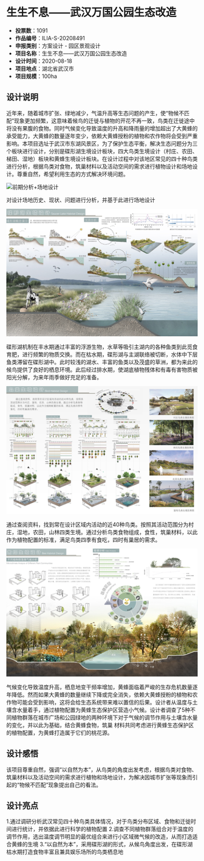 # 生生不息——武汉万国公园生态改造 
- **投票数**：1091
- **作品编号**：ILIA-S-20208491
- **申报类别**：方案设计 - 园区景观设计
- **项目名称**：生生不息——武汉万国公园生态改造
- **设计时间**：2020-08-18
- **项目地点**：湖北省武汉市
- **项目规模**：100ha
## 设计说明

近年来，随着城市扩张、绿地减少，气温升高等生态问题的产生，使“物候不匹配”现象更加频繁，这意味着候鸟的迁徙与植物的开花不再一致，鸟类在迁徙途中将没有果腹的食物。同时气候变化导致温度的升高和降雨量的增加超出了大黄蜂的承受能力，大黄蜂的数量逐年变少，依赖大黄蜂授粉的植物和农作物将会受到严重影响。本项目选址于武汉市东湖风景区，为了保护生态平衡，解决生态问题分为三个板块进行设计，分别是碟形湖生境设计板块，四大鸟类生境设计（村庄、农田、梯田、湿地）板块和黄蜂生境设计板块。在设计过程中对该地区常见的四十种鸟类进行分析，根据鸟类对食物，筑巢材料以及活动空间的需求进行植物设计和场地设计。尊重自然，希望利用生态的方式解决环境问题。

![前期分析+场地设计](cc56b45a35ecb198b4788fab7060af9b.jpg)

对设计场地历史、现状、问题进行分析，并基于此进行场地设计

![碟形湖生境设计](17e51ca2739d9c119d6bb4a015e4f667.jpg)

碟形湖机制在丰水期通过丰富的浮游生物，水草等吸引主湖内的各种鱼类到此觅食育肥，进行频繁的物质交换。而在枯水期，碟形湖与主湖联络被切断，水体中下层鱼类滞留在碟形湖中。此时较浅的湖水、丰富的鱼类以及茂盛的草洲，都为来此的候鸟提供了良好的栖息环境。此后经过排水期，使湖底植物残体和有毒有害物质被阳光分解，为来年雨季做好充足的准备。


![鸟类生境设计](fb1a9c90b2bb2dd8f70afab07775d633.jpg)

 通过查阅资料，找到常在设计区域内活动的近40种鸟类。按照其活动范围分为村庄，湿地，农田，山林四类生境。通过分析鸟类食物组成，食性，筑巢材料，以此作为植物配置的标准，满足鸟类四季有食吃，四时有巢居的需求。

![黄蜂生境设计](46c2898a4e9671245ca2f2a7c1436b0f.jpg)

 气候变化导致温度升高，栖息地变干频率增加，黄蜂面临着严峻的生存危机数量逐年降低。然而如果大黄蜂的数量继续下降或完全消失，依赖大黄蜂授粉的植物和农作物可能会受到影响，这将会给生态系统带来难以置信的后果。设计者从温度与土壤含水量着手，通过植物配置为黄蜂生态保护区营造小气候。设计者调查了5种不同植物群落在城市广场和公园绿地的两种环境下对于气候的调节作用与土壤含水量的变化，并以此为基础，结合黄蜂食物，筑巢
材料共同考虑进行黄蜂生态保护区的植物配置，为黄蜂打造属于它们的桃花源。

## 设计感悟

该项目尊重自然，强调“以自然为本”，从鸟类的角度出发考虑，根据鸟类对食物、筑巢材料以及活动空间的需求进行植物和场地设计，为解决因城市扩张等现象而引起的“物候不匹配”现象提出自己的看法。
## 设计亮点

1.通过调研分析武汉常见四十种鸟类具体情况，对于鸟类分布区域、食物和迁徙时间进行统计，并依据此进行科学的植物配置
2.调查不同植物群落组合对于温度的调节作用，选出温度调节明显的最优组合来进行小区域微气候的改造，从而打造适合黄蜂的生境
3.“以自然为本”，采用碟形湖的形式，从候鸟角度出发，在碟形湖枯水期打造食物丰富且兼具娱乐场所的鸟类栖息地
